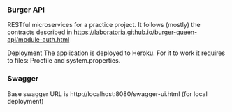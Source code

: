 ### Burger API

RESTful microservices for a practice project.
It follows (mostly) the contracts described in https://laboratoria.github.io/burger-queen-api/module-auth.html

Deployment
The application is deployed to Heroku. For it to work it requires to files: Procfile and system.properties.

### Swagger
Base swagger URL is http://localhost:8080/swagger-ui.html (for local deployment)

